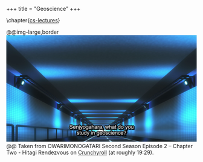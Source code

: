 +++
title = "Geoscience"
+++

\chapter{[cs-lectures](/)}

@@img-large,border
![geosystems.png](./geosystems.png)
@@
Taken from OWARIMONOGATARI Second Season Episode 2
– Chapter Two - Hitagi Rendezvous on [Crunchyroll](
https://www.crunchyroll.com/owarimonogatari/episode-2-chapter-two-hitagi-rendezvous-744749)
(at roughly 19:29).

